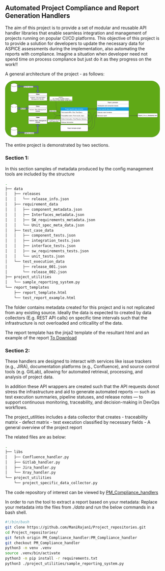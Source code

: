 ## Automated Project Compliance and Report Generation Handlers
The aim of this project is to provide a set of modular and reusable API handler libraries that enable seamless integration and management of projects running on popular CI/CD platforms.
This objective of this project is to provide a solution for developers to update the necessary data for ASPICE assessments during the implementation, also automating the reports with compliance.
Imagine a situation when developer need not spend time on process compliance but just do it as they progress on the work!!

A general architecture of the project - as follows:
<p align="center">
  <img src="./docs/Architecture _Diagram.drawio.png" />
</p>

The entire project is demonstrated by two sections.
### Section 1:
In this section samples of metadata produced by the config management tools are included by the structure
```bash
.
├── data
│   ├── releases
│   │   └── release_info.json
│   ├── requirement_data
│   │   ├── component_metadata.json
│   │   ├── Interfaces_metadata.json
│   │   ├── SW_requirements_metadata.json
│   │   └── Unit_spec_meta_data.json
│   ├── test_case_data
│   │   ├── component_tests.json
│   │   ├── integration_tests.json
│   │   ├── interface_tests.json
│   │   ├── sw_requirements_tests.json
│   │   └── unit_tests.json
│   └── test_execution_data
│       ├── release_001.json
│       └── release_002.json
├── project_utilities 
│   └── sample_reporting_system.py
└── report_templates
    ├── report_template.html
    └── test_report_example.html
```
The folder contains metadata created for this project and is not replicated from any existing source. Ideally the data is expected to created by data collectors (E.g. REST API calls) on specific time intervals such that the infrastructure is not overloaded and criticallity of the data.

The report template has the jinja2 template of the resultant html and an example of the report [To Download](https://github.com/ManiRajan1/Project_repositories/blob/PM_Rest_API_handler/report_templates/test_report_example.html)

### Section 2: 

These handlers are designed to interact with services like issue trackers (e.g., JIRA), documentation platforms (e.g., Confluence), and source control tools (e.g. GitLab), allowing for automated retrieval, processing, and analysis of project data.

In addition these API wrappers are created such that the API requests donot stress the infrastructure and aid to generate automated reports — such as test execution summaries, pipeline statuses, and release notes — to support continuous monitoring, traceability, and decision-making in DevOps workflows.

The project_utilities includes a data collector that creates 
    - traceability matrix 
    - defect matrix
    - test execution classified by necessary fields
    - A general overview of the project report

The related files are as below:
``` bash
.
├── libs
│   ├── Confluence_handler.py
│   ├── Gitlab_handler.py
│   ├── Jira_handler.py
│   └── Xray_handler.py
└── project_utilities
    └── project_specific_data_collector.py
```

The code repository of interest can be viewed by [PM_Compliance_handlers](https://github.com/ManiRajan1/Project_repositories/tree/PM_Rest_API_handler) 

In order to run the tool to extract a report based on your metadata:
Replace your metadata into the files from *_./data_* and run the below commands in a bash shell.

``` bash
#!/bin/bash
git clone https://github.com/ManiRajan1/Project_repositories.git
cd Project_repositories/
git fetch origin PM_Compliance_handler:PM_Compliance_handler
git checkout PM_Compliance_handler
python3 -m venv .venv
source .venv/bin/activate
python3 -m pip install -r requirements.txt
python3 ./project_utilities/sample_reporting_system.py
``` 
